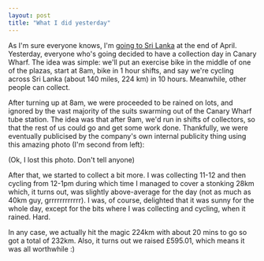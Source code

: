 ```yaml
---
layout: post
title: "What I did yesterday"
---
```

As I'm sure everyone knows, I'm [going to Sri Lanka][1] at the end of April.
Yesterday, everyone who's going decided to have a collection day in Canary
Wharf. The idea was simple: we'll put an exercise bike in the middle of one of
the plazas, start at 8am, bike in 1 hour shifts, and say we're cycling across
Sri Lanka (about 140 miles, 224 km) in 10 hours. Meanwhile, other people can
collect.

After turning up at 8am, we were proceeded to be rained on lots, and ignored
by the vast majority of the suits swarming out of the Canary Wharf tube
station. The idea was that after 9am, we'd run in shifts of collectors, so
that the rest of us could go and get some work done. Thankfully, we were
eventually publicised by the company's own internal publicity thing using this
amazing photo (I'm second from left):

(Ok, I lost this photo. Don't tell anyone)

After that, we started to collect a bit more. I was collecting 11-12 and then
cycling from 12-1pm during which time I managed to cover a stonking 28km
which, it turns out, was slightly above-average for the day (not as much as
40km guy, grrrrrrrrrrrr). I was, of course, delighted that it was sunny for
the whole day, except for the bits where I was collecting and cycling, when it
rained. Hard.

In any case, we actually hit the magic 224km with about 20 mins to go so got a
total of 232km. Also, it turns out we raised £595.01, which means it was all
worthwhile :)

   [1]: http://www.justgiving.com/andrewrowson
